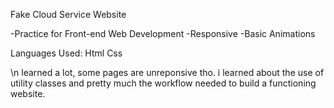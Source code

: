 Fake Cloud Service Website

-Practice for Front-end Web Development
-Responsive
-Basic Animations

Languages Used:
    Html
    Css

\n
learned a lot, some pages are unreponsive tho.
i learned about the use of utility classes and pretty much
the workflow needed to build a functioning website.